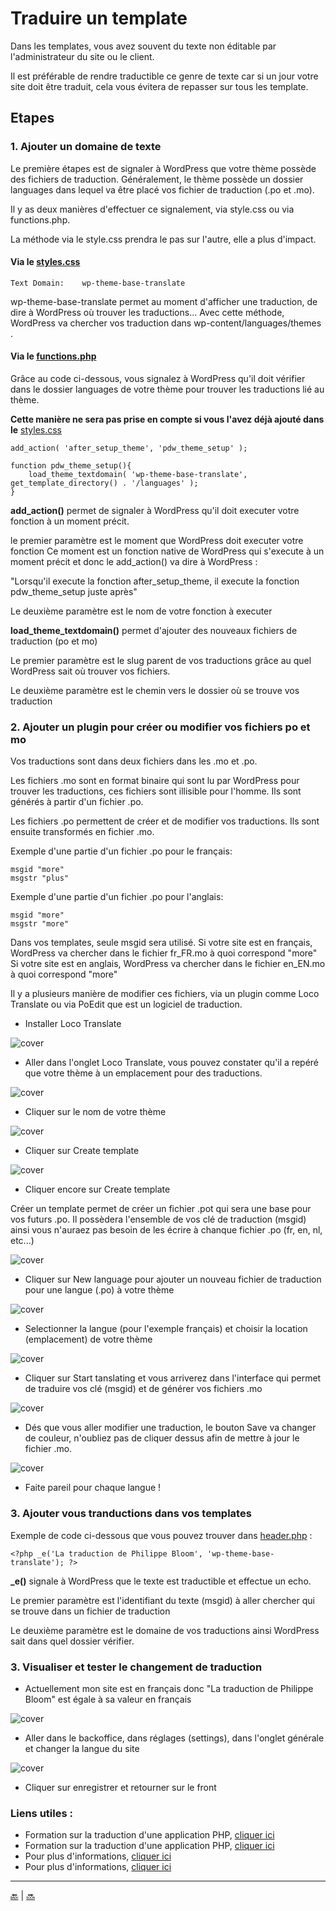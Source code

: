 # Traduire un template

Dans les templates, vous avez souvent du texte non éditable par l'administrateur du site ou le client.

Il est préférable de rendre traductible ce genre de texte car si un jour votre site doit être traduit, cela vous évitera de repasser sur tous les template.

## Etapes

### 1. Ajouter un domaine de texte

Le première étapes est de signaler à WordPress que votre thème possède des fichiers de traduction.
Généralement, le thème possède un dossier languages dans lequel va être placé vos fichier de traduction (.po et .mo).
 
Il y as deux manières d'effectuer ce signalement, via style.css ou via functions.php. 

La méthode via le style.css prendra le pas sur l'autre, elle a plus d'impact.

#### Via le [styles.css](../style.css)

```
Text Domain:    wp-theme-base-translate
```

wp-theme-base-translate permet au moment d'afficher une traduction, de dire à WordPress où trouver les traductions...
Avec cette méthode, WordPress va chercher vos traduction dans wp-content/languages/themes .

#### Via le [functions.php](../functions.php)

Grâce au code ci-dessous, vous signalez à WordPress qu'il doit vérifier dans le dossier 
languages de votre thème pour trouver les traductions lié au thème.

**Cette manière ne sera pas prise en compte si vous l'avez déjà ajouté dans le** [styles.css](../style.css)

```
add_action( 'after_setup_theme', 'pdw_theme_setup' );

function pdw_theme_setup(){
    load_theme_textdomain( 'wp-theme-base-translate', get_template_directory() . '/languages' );
}
```

**add_action()** permet de signaler à WordPress qu'il doit executer votre fonction à un moment précit.

le premier paramètre est le moment que WordPress doit executer votre fonction
Ce moment est un fonction native de WordPress qui s'execute à un moment précit et donc le add_action() va dire à WordPress :

"Lorsqu'il execute la fonction after_setup_theme, il execute la fonction pdw_theme_setup juste après"

Le deuxième paramètre est le nom de votre fonction à executer

**load_theme_textdomain()** permet d'ajouter des nouveaux fichiers de traduction (po et mo)


Le premier paramètre est le slug parent de vos traductions grâce au quel WordPress sait où trouver vos fichiers.

Le deuxième paramètre est le chemin vers le dossier où se trouve vos traduction


### 2. Ajouter un plugin pour créer ou modifier vos fichiers po et mo

Vos traductions sont dans deux fichiers dans les .mo et .po.

Les fichiers .mo sont en format binaire qui sont lu par WordPress pour trouver les traductions, ces fichiers sont illisible pour l'homme. 
Ils sont générés à partir d'un fichier .po.

Les fichiers .po permettent de créer et de modifier vos traductions.
Ils sont ensuite transformés en fichier .mo.

Exemple d'une partie d'un fichier .po pour le français:

```
msgid "more"
msgstr "plus"
```

Exemple d'une partie d'un fichier .po pour l'anglais:

```
msgid "more"
msgstr "more"
```

Dans vos templates, seule msgid sera utilisé.
Si votre site est en français, WordPress va chercher dans le fichier fr_FR.mo à quoi correspond "more"
Si votre site est en anglais, WordPress va chercher dans le fichier en_EN.mo à quoi correspond "more"


Il y a plusieurs manière de modifier ces fichiers, via un plugin comme Loco Translate ou via PoEdit que est un logiciel de traduction.

- Installer Loco Translate

![cover](../images/trad-1.png)

- Aller dans l'onglet Loco Translate, vous pouvez constater qu'il a repéré que votre thème à un emplacement pour des traductions.

![cover](../images/trad-2.png)

- Cliquer sur le nom de votre thème

![cover](../images/trad-3.png)

- Cliquer sur Create template

![cover](../images/trad-5.png)

- Cliquer encore sur Create template

Créer un template permet de créer un fichier .pot qui sera une base pour vos futurs .po.
Il possèdera l'ensemble de vos clé de traduction (msgid) ainsi vous n'auraez pas besoin de les écrire à chanque fichier .po (fr, en, nl, etc...)

![cover](../images/trad-6.png)

- Cliquer sur New language pour ajouter un nouveau fichier de traduction pour une langue (.po) à votre thème

![cover](../images/trad-4.png)

- Selectionner la langue (pour l'exemple français) et choisir la location (emplacement) de votre thème

![cover](../images/trad-7.png)

- Cliquer sur Start tanslating et vous arriverez dans l'interface qui permet de traduire vos clé (msgid) et de générer vos fichiers .mo

![cover](../images/trad-8.png)

- Dés que vous aller modifier une traduction, le bouton Save va changer de couleur, n'oubliez pas de cliquer dessus afin de mettre à jour le fichier .mo.

![cover](../images/trad-9.png)

- Faite pareil pour chaque langue !

### 3. Ajouter vous tranductions dans vos templates

Exemple de code ci-dessous que vous pouvez trouver dans [header.php](../header.php) :

```
<?php _e('La traduction de Philippe Bloom', 'wp-theme-base-translate'); ?>
```

**_e()** signale à WordPress que le texte est traductible et effectue un echo.

Le premier paramètre est l'identifiant du texte (msgid) à aller chercher qui se trouve dans un fichier de traduction

Le deuxième paramètre est le domaine de vos traductions ainsi WordPress sait dans quel dossier vérifier.

### 3. Visualiser et tester le changement de traduction

- Actuellement mon site est en français donc "La traduction de Philippe Bloom" est égale à sa valeur en français

![cover](../images/trad-10.png)

- Aller dans le backoffice, dans réglages (settings), dans l'onglet générale et changer la langue du site

![cover](../images/trad-10.png)

- Cliquer sur enregistrer et retourner sur le front



### Liens utiles : 

- Formation sur la traduction d'une application PHP, [cliquer ici](https://www.grafikart.fr/tutoriels/php/internationaliser-site-gettext-104)
- Formation sur la traduction d'une application PHP, [cliquer ici](http://tassedecafe.org/fr/internationaliser-site-web-php-gettext-2878)
- Pour plus d'informations, [cliquer ici](http://blog.nalis.fr/?post/2011/02/08/traduction-et-multilinguisme-d-un-site-web-%3A-Gettext-et-poedit-tutoriel-et-exemple)
- Pour plus d'informations, [cliquer ici](https://developer.wordpress.org/themes/functionality/localization/)



---

[:back:](menu.md) | [:soon:](widget.md)
